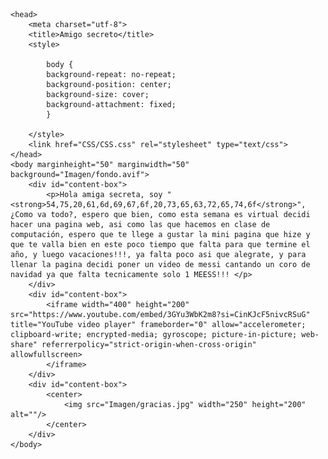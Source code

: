 
<html>
	
	<head>
		<meta charset="utf-8">
		<title>Amigo secreto</title>
		<style>
  
			body {
			background-repeat: no-repeat; 
			background-position: center;
			background-size: cover;
			background-attachment: fixed;
			}
			
		</style>
		<link href="CSS/CSS.css" rel="stylesheet" type="text/css">
	</head>
	<body marginheight="50" marginwidth="50" background="Imagen/fondo.avif">
		<div id="content-box">
			<p>Hola amiga secreta, soy "<strong>54,75,20,61,6d,69,67,6f,20,73,65,63,72,65,74,6f</strong>", ¿Como va todo?, espero que bien, como esta semana es virtual decidi hacer una pagina web, asi como las que hacemos en clase de computación, espero que te llege a gustar la mini pagina que hize y que te valla bien en este poco tiempo que falta para que termine el año, y luego vacaciones!!!, ya falta poco asi que alegrate, y para llenar la pagina decidi poner un video de messi cantando un coro de navidad ya que falta tecnicamente solo 1 MEESS!!! </p>
		</div>
		<div id="content-box">
			<iframe width="400" height="200" src="https://www.youtube.com/embed/3GYu3WbK2m8?si=CinKJcF5nivcRSuG" title="YouTube video player" frameborder="0" allow="accelerometer; clipboard-write; encrypted-media; gyroscope; picture-in-picture; web-share" referrerpolicy="strict-origin-when-cross-origin" allowfullscreen>
			</iframe>
		</div>
		<div id="content-box">
			<center>
				<img src="Imagen/gracias.jpg" width="250" height="200" alt=""/>
			</center>
		</div>
	</body>
</html>

